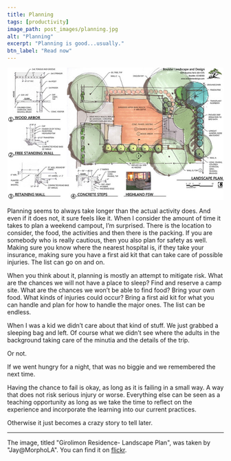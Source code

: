 ```yaml
---
title: Planning
tags: [productivity]
image_path: post_images/planning.jpg
alt: "Planning"
excerpt: "Planning is good...usually."
btn_label: "Read now"
---
```

![planning][image]

Planning seems to always take longer than the actual activity does. And even if it does not, it sure feels like it. When I consider the amount of time it takes to plan a weekend campout, I’m surprised. There is the location to consider, the food, the activities and then there is the packing. If you are somebody who is really cautious, then you also plan for safety as well. Making sure you know where the nearest hospital is, if they take your insurance, making sure you have a first aid kit that can take care of possible injuries. The list can go on and on.

When you think about it, planning is mostly an attempt to mitigate risk. What are the chances we will not have a place to sleep? Find and reserve a camp site. What are the chances we won’t be able to find food? Bring your own food. What kinds of injuries could occur? Bring a first aid kit for what you can handle and plan for how to handle the major ones. The list can be endless.

When I was a kid we didn’t care about that kind of stuff. We just grabbed a sleeping bag and left. Of course what we didn’t see where the adults in the background taking care of the minutia and the details of the trip.

Or not.

If we went hungry for a night, that was no biggie and we remembered the next time.

Having the chance to fail is okay, as long as it is failing in a small way. A way that does not risk serious injury or worse. Everything else can be seen as a teaching opportunity as long as we take the time to reflect on the experience and incorporate the learning into our current practices.

Otherwise it just becomes a crazy story to tell later.

---
The image, titled "Girolimon Residence- Landscape Plan", was taken by "Jay@MorphoLA". You can find it on [flickr][flickr].

[image]: /images/post_images/planning.jpg
[flickr]: https://www.flickr.com/photos/53783050@N07/5694248921
